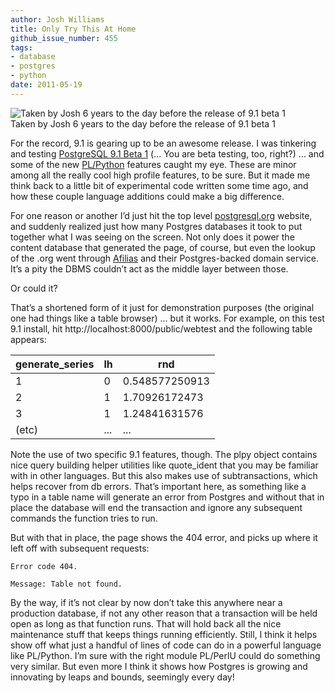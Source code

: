 ```yaml
---
author: Josh Williams
title: Only Try This At Home
github_issue_number: 455
tags:
- database
- postgres
- python
date: 2011-05-19
---
```


<img alt="Taken by Josh 6 years to the day before the release of 9.1 beta 1" border="0" src="https://joshwilliams.name/PLPython/run_server.jpg"/><br>
Taken by Josh 6 years to the day before the release of 9.1 beta 1

For the record, 9.1 is gearing up to be an awesome release. I was tinkering and testing [PostgreSQL 9.1 Beta 1](https://www.postgresql.org/about/news/1313/) (... You are beta testing, too, right?) ... and some of the new [PL/Python](https://www.postgresql.org/docs/devel/static/plpython.html) features caught my eye. These are minor among all the really cool high profile features, to be sure. But it made me think back to a little bit of experimental code written some time ago, and how these couple language additions could make a big difference.

For one reason or another I’d just hit the top level [postgresql.org](https://www.postgresql.org/) website, and suddenly realized just how many Postgres databases it took to put together what I was seeing on the screen. Not only does it power the content database that generated the page, of course, but even the lookup of the .org went through [Afilias](https://www.postgresql.org/about/press/presskit90) and their Postgres-backed domain service. It’s a pity the DBMS couldn’t act as the middle layer between those.

Or could it?

That’s a shortened form of it just for demonstration purposes (the original one had things like a table browser) ... but it works. For example, on this test 9.1 install, hit http://localhost:8000/public/webtest and the following table appears:

<table><thead><tr><th>generate_series</th><th>lh</th><th>rnd</th></tr></thead><tbody><tr><td>1</td><td>0</td><td>0.548577250913</td></tr><tr><td>2</td><td>1</td><td>1.70926172473</td></tr><tr><td>3</td><td>1</td><td>1.24841631576</td></tr><tr><td>(etc)</td><td>...</td><td>...</td></tr></tbody></table>

Note the use of two specific 9.1 features, though. The plpy object contains nice query building helper utilities like quote_ident that you may be familiar with in other languages. But this also makes use of subtransactions, which helps recover from db errors. That’s important here, as something like a typo in a table name will generate an error from Postgres and without that in place the database will end the transaction and ignore any subsequent commands the function tries to run.

But with that in place, the page shows the 404 error, and picks up where it left off with subsequent requests:

```plain
Error code 404.

Message: Table not found.
```

By the way, if it’s not clear by now don’t take this anywhere near a production database, if not any other reason that a transaction will be held open as long as that function runs. That will hold back all the nice maintenance stuff that keeps things running efficiently. Still, I think it helps show off what just a handful of lines of code can do in a powerful language like PL/Python. I’m sure with the right module PL/PerlU could do something very similar. But even more I think it shows how Postgres is growing and innovating by leaps and bounds, seemingly every day!


